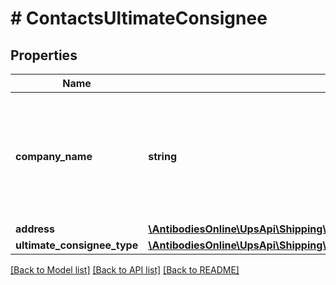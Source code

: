 # # ContactsUltimateConsignee

## Properties

Name | Type | Description | Notes
------------ | ------------- | ------------- | -------------
**company_name** | **string** | Company Name or the Individual name of the Ultimate consignee.  Applicable for EEI form only. |
**address** | [**\AntibodiesOnline\UpsApi\Shipping\UltimateConsigneeAddress**](UltimateConsigneeAddress.md) |  |
**ultimate_consignee_type** | [**\AntibodiesOnline\UpsApi\Shipping\UltimateConsigneeUltimateConsigneeType**](UltimateConsigneeUltimateConsigneeType.md) |  | [optional]

[[Back to Model list]](../../README.md#models) [[Back to API list]](../../README.md#endpoints) [[Back to README]](../../README.md)
